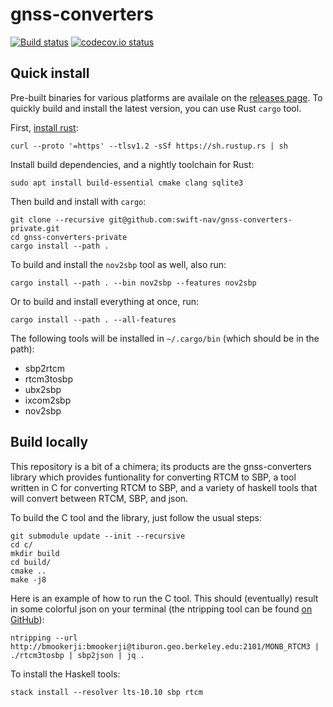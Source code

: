 gnss-converters
===========

[![Build status][1]][2]
[![codecov.io status][3]][4]

## Quick install

Pre-built binaries for various platforms are availale on the [releases page][5].
To quickly build and install the latest version, you can use Rust `cargo` tool.

First, [install rust][6]:

```
curl --proto '=https' --tlsv1.2 -sSf https://sh.rustup.rs | sh
```

Install build dependencies, and a nightly toolchain for Rust:

```
sudo apt install build-essential cmake clang sqlite3
```

Then build and install with `cargo`:

```
git clone --recursive git@github.com:swift-nav/gnss-converters-private.git
cd gnss-converters-private
cargo install --path .
```

To build and install the `nov2sbp` tool as well, also run:

```
cargo install --path . --bin nov2sbp --features nov2sbp
```

Or to build and install everything at once, run:

```
cargo install --path . --all-features
```

The following tools will be installed in `~/.cargo/bin` (which should be in the path):

- sbp2rtcm
- rtcm3tosbp
- ubx2sbp
- ixcom2sbp
- nov2sbp

## Build locally

This repository is a bit of a chimera; its products are the
gnss-converters library which provides funtionality for converting
RTCM to SBP, a tool written in C for converting RTCM to SBP, and a
variety of haskell tools that will convert between RTCM, SBP, and
json.

To build the C tool and the library, just follow the usual steps:

```
git submodule update --init --recursive
cd c/
mkdir build
cd build/
cmake ..
make -j8
```

Here is an example of how to run the C tool.  This should (eventually)
result in some colorful json on your terminal (the ntripping tool
can be found [on GitHub](https://github.com/swift-nav/ntripping)):

```
ntripping --url http://bmookerji:bmookerji@tiburon.geo.berkeley.edu:2101/MONB_RTCM3 | ./rtcm3tosbp | sbp2json | jq .
```

To install the Haskell tools:

```
stack install --resolver lts-10.10 sbp rtcm
```


[1]: https://img.shields.io/travis/swift-nav/gnss-converters.svg?label=travis-build&logo=travis&style=flat-square
[2]: https://travis-ci.org/swift-nav/gnss-converters
[3]: https://img.shields.io/codecov/c/github/swift-nav/gnss-converters.svg?label=codecov.io&logo=codecov&style=flat-square
[4]: https://codecov.io/gh/swift-nav/gnss-converters
[5]: https://github.com/swift-nav/gnss-converters/releases
[6]: https://www.rust-lang.org/tools/install

